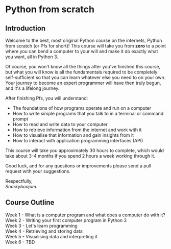 # Python from scratch

## Introduction

Welcome to the best, most original Python course on the internets, Python from scratch (or Pfs for short)! This course will take you from __zero__ to a point where you can bend a computer to your will and make it do exactly what you want, all in Python 3.

Of course, you won't know all the things after you've finished this course, but what you will know is all the fundamentals required to be completely self-sufficient so that you can learn whatever else you need to on your own. Your journey to become an expert programmer will have then truly begun, and it's a lifelong journey.

After finishing Pfs, you will understand:

* The foundations of how programs operate and run on a computer
* How to write simple programs that you talk to in a terminal or command prompt
* How to read and write data to your computer
* How to retrieve information from the internet and work with it
* How to visualise that information and gain insights from it
* How to interact with application programming interfaces (API)

This course will take you approximately 30 hours to complete, which would take about 3-4 months if you spend 2 hours a week working through it.

Good luck, and for any questions or improvements please send a pull request with your suggestions.

Respectfully,<br />
_Snarkyboojum_.

## Course Outline

Week 1 - What is a computer program and what does a computer do with it?<br />
Week 2 - Writing your first computer program in Python 3<br />
Week 3 - Let's learn programming<br />
Week 4 - Retrieving and storing data<br />
Week 5 - Visualising data and interpreting it<br />
Week 6 - TBD<br />
<br />

